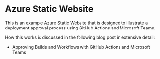 # Azure Static Website
This is an example Azure Static Website that is designed to illustrate a deployment approval process using GitHub Actions and Microsoft Teams.

How this works is discussed in the following blog post in extensive detail:

* Approving Builds and Workflows with GitHub Actions and Microsoft Teams
